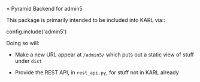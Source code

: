 = Pyramid Backend for admin5

This package is primarily intended to be included into KARL via::

  config.include('admin5')
  
Doing so will:

- Make a new URL appear at ``/admin5/`` which puts out a static view of 
  stuff under ``dist``
  
- Provide the REST API, in ``rest_api.py``, for stuff not in KARL already